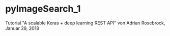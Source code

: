 # pyImageSearch_1
Tutorial "A scalable Keras + deep learning REST API" von Adrian Rosebrock, Januar 29, 2018

